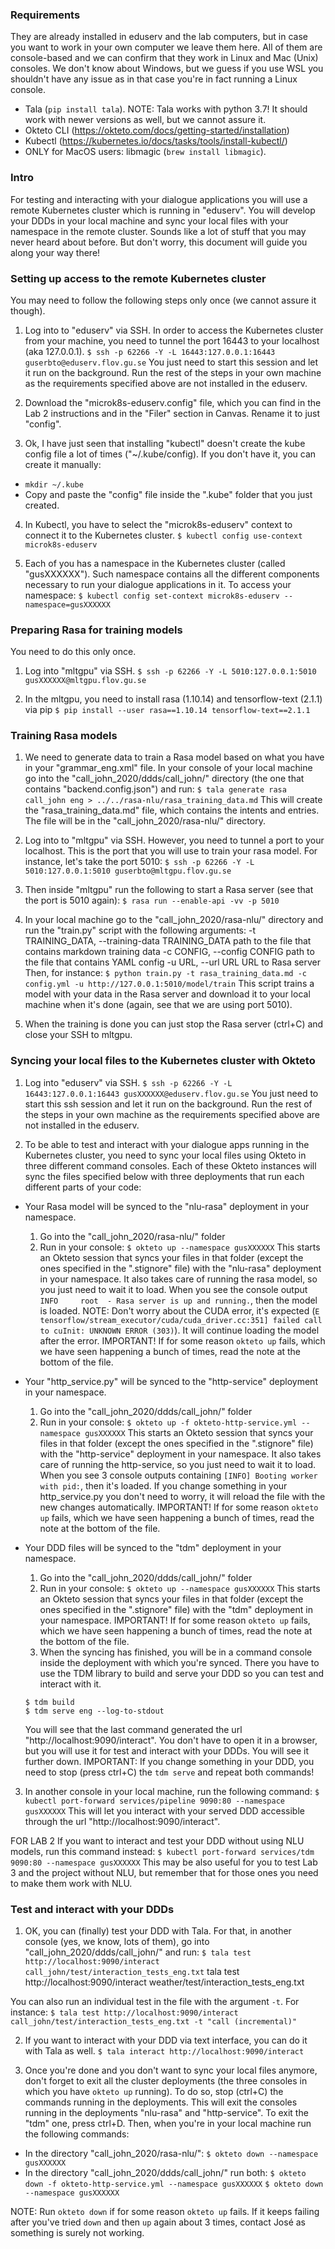 ### Requirements

They are already installed in eduserv and the lab computers, but in case you want to work in your own computer we leave them here. All of them are console-based and we can confirm that they work in Linux and Mac (Unix) consoles. 
We don't know about Windows, but we guess if you use WSL you shouldn't have any issue as in that case you're in fact running a Linux console.
- Tala (`pip install tala`). NOTE: Tala works with python 3.7! It should work with newer versions as well, but we cannot assure it.
- Okteto CLI (https://okteto.com/docs/getting-started/installation)
- Kubectl (https://kubernetes.io/docs/tasks/tools/install-kubectl/)
- ONLY for MacOS users: libmagic (`brew install libmagic`).


### Intro

For testing and interacting with your dialogue applications you will use a remote Kubernetes cluster which is running in "eduserv". You will develop your DDDs in your local machine and sync your local files with your namespace in the remote cluster. Sounds like a lot of stuff that you may never heard about before. But don't worry, this document will guide you along your way there!


### Setting up access to the remote Kubernetes cluster

You may need to follow the following steps only once (we cannot assure it though).

1. Log into to "eduserv" via SSH. In order to access the Kubernetes cluster from your machine, you need to tunnel the port 16443 to your localhost (aka 127.0.0.1).
`$ ssh -p 62266 -Y -L 16443:127.0.0.1:16443 guserbto@eduserv.flov.gu.se`
You just need to start this session and let it run on the background. Run the rest of the steps in your own machine as the requirements specified above are not installed in the eduserv.

2. Download the "microk8s-eduserv.config" file, which you can find in the Lab 2 instructions and in the "Filer" section in Canvas. Rename it to just "config".

3. Ok, I have just seen that installing "kubectl" doesn't create the kube config file a lot of times ("~/.kube/config). If you don't have it, you can create it manually: 
  - `mkdir ~/.kube`
  - Copy and paste the "config" file inside the ".kube" folder that you just created. 

4. In Kubectl, you have to select the "microk8s-eduserv" context to connect it to the Kubernetes cluster.
`$ kubectl config use-context microk8s-eduserv`

5. Each of you has a namespace in the Kubernetes cluster (called "gusXXXXXX"). Such namespace contains all the different components necessary to run your dialogue applications in it. To access your namespace:
`$ kubectl config set-context microk8s-eduserv --namespace=gusXXXXXX`


### Preparing Rasa for training models

You need to do this only once.

1. Log into "mltgpu" via SSH.
`$ ssh -p 62266 -Y -L 5010:127.0.0.1:5010 gusXXXXXX@mltgpu.flov.gu.se`

2. In the mltgpu, you need to install rasa (1.10.14) and tensorflow-text (2.1.1) via pip
`$ pip install --user rasa==1.10.14 tensorflow-text==2.1.1`


### Training Rasa models

1. We need to generate data to train a Rasa model based on what you have in your "grammar_eng.xml" file. 
In your console of your local machine go into the "call_john_2020/ddds/call_john/" directory (the one that contains "backend.config.json") and run:
`$ tala generate rasa call_john eng > ../../rasa-nlu/rasa_training_data.md`
This will create the "rasa_training_data.md" file, which contains the intents and entries. The file will be in the "call_john_2020/rasa-nlu/" directory.

2. Log into to "mltgpu" via SSH. However, you need to tunnel a port to your localhost. This is the port that you will use to train your rasa model. For instance, let's take the port 5010:
`$ ssh -p 62266 -Y -L 5010:127.0.0.1:5010 guserbto@mltgpu.flov.gu.se`

3. Then inside "mltgpu" run the following to start a Rasa server (see that the port is 5010 again):
`$ rasa run --enable-api -vv -p 5010`

4. In your local machine go to the "call_john_2020/rasa-nlu/" directory and run the "train.py" script with the following arguments:
  -t TRAINING_DATA, --training-data TRAINING_DATA
                        path to the file that contains markdown training data
  -c CONFIG, --config CONFIG
                        path to the file that contains YAML config
  -u URL, --url URL     URL to Rasa server
Then, for instance:
`$ python train.py -t rasa_training_data.md -c config.yml -u http://127.0.0.1:5010/model/train`
This script trains a model with your data in the Rasa server and download it to your local machine when it's done (again, see that we are using port 5010).

5. When the training is done you can just stop the Rasa server (ctrl+C) and close your SSH to mltgpu.


### Syncing your local files to the Kubernetes cluster with Okteto

1. Log into "eduserv" via SSH.
`$ ssh -p 62266 -Y -L 16443:127.0.0.1:16443 gusXXXXXX@eduserv.flov.gu.se`
You just need to start this ssh session and let it run on the background. Run the rest of the steps in your own machine as the requirements specified above are not installed in the eduserv.

2. To be able to test and interact with your dialogue apps running in the Kubernetes cluster, you need to sync your local files using Okteto in three different command consoles. Each of these Okteto instances will sync the files specified below with three deployments that run each different parts of your code:

  - Your Rasa model will be synced to the "nlu-rasa" deployment in your namespace.
    1. Go into the "call_john_2020/rasa-nlu/" folder
    2. Run in your console:
    `$ okteto up --namespace gusXXXXXX`
    This starts an Okteto session that syncs your files in that folder (except the ones specified in the ".stignore" file) with the "nlu-rasa" deployment in your namespace. It also takes care of running the rasa model, so you just need to wait it to load.
    When you see the console output `INFO     root  - Rasa server is up and running.`, then the model is loaded.
    NOTE: Don't worry about the CUDA error, it's expected (`E tensorflow/stream_executor/cuda/cuda_driver.cc:351] failed call to cuInit: UNKNOWN ERROR (303)`). It will continue loading the model after the error.
    IMPORTANT! If for some reason `okteto up` fails, which we have seen happening a bunch of times, read the note at the bottom of the file.

  - Your "http_service.py" will be synced to the "http-service" deployment in your namespace.
    1. Go into the "call_john_2020/ddds/call_john/" folder
    2. Run in your console:
    `$ okteto up -f okteto-http-service.yml --namespace gusXXXXXX`
    This starts an Okteto session that syncs your files in that folder (except the ones specified in the ".stignore" file) with the "http-service" deployment in your namespace. It also takes care of running the http-service, so you just need to wait it to load.
    When you see 3 console outputs containing `[INFO] Booting worker with pid:`, then it's loaded.
    If you change something in your http_service.py you don't need to worry, it will reload the file with the new changes automatically.
    IMPORTANT! If for some reason `okteto up` fails, which we have seen happening a bunch of times, read the note at the bottom of the file.

  - Your DDD files will be synced to the "tdm" deployment in your namespace.
    1. Go into the "call_john_2020/ddds/call_john/" folder
    2. Run in your console:
    `$ okteto up --namespace gusXXXXXX`
    This starts an Okteto session that syncs your files in that folder (except the ones specified in the ".stignore" file) with the "tdm" deployment in your namespace.
    IMPORTANT! If for some reason `okteto up` fails, which we have seen happening a bunch of times, read the note at the bottom of the file.
    3. When the syncing has finished, you will be in a command console inside the deployment with which you're synced. There you have to use the TDM library to build and serve your DDD so you can test and interact with it.
    ```
    $ tdm build
    $ tdm serve eng --log-to-stdout
    ```
    You will see that the last command generated the url "http://localhost:9090/interact". You don't have to open it in a browser, but you will use it for test and interact with your DDDs. You will see it further down.
    IMPORTANT: If you change something in your DDD, you need to stop (press ctrl+C) the `tdm serve` and repeat both commands!

3. In another console in your local machine, run the following command:
`$ kubectl port-forward services/pipeline 9090:80 --namespace gusXXXXXX`
This will let you interact with your served DDD accessible through the url "http://localhost:9090/interact".

FOR LAB 2
 If you want to interact and test your DDD without using NLU models, run this command instead:
 `$ kubectl port-forward services/tdm 9090:80 --namespace gusXXXXXX`
 This may be also useful for you to test Lab 3 and the project without NLU, but remember that for those ones you need to make them work with NLU.


### Test and interact with your DDDs

1. OK, you can (finally) test your DDD with Tala. For that, in another console (yes, we know, lots of them), go into "call_john_2020/ddds/call_john/" and run: 
`$ tala test http://localhost:9090/interact call_john/test/interaction_tests_eng.txt`
tala test http://localhost:9090/interact weather/test/interaction_tests_eng.txt


You can also run an individual test in the file with the argument `-t`. For instance:
`$ tala test http://localhost:9090/interact call_john/test/interaction_tests_eng.txt -t "call (incremental)"`

2. If you want to interact with your DDD via text interface, you can do it with Tala as well.
`$ tala interact http://localhost:9090/interact`

3. Once you're done and you don't want to sync your local files anymore, don't forget to exit all the cluster deployments (the three consoles in which you have `okteto up` running). To do so, stop (ctrl+C) the commands running in the deployments. This will exit the consoles running in the deployments "nlu-rasa" and "http-service". To exit the "tdm" one, press ctrl+D.
Then, when you're in your local machine run the following commands:
  - In the directory "call_john_2020/rasa-nlu/":
  `$ okteto down --namespace gusXXXXXX`
  - In the directory "call_john_2020/ddds/call_john/" run both:
  `$ okteto down -f okteto-http-service.yml --namespace gusXXXXXX`
  `$ okteto down --namespace gusXXXXXX`

NOTE: Run `okteto down` if for some reason `okteto up` fails. If it keeps failing after you've tried `down` and then `up` again about 3 times, contact José as something is surely not working.